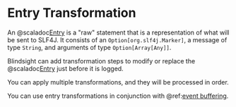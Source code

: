 # Entry Transformation

An @scaladoc[Entry](com.tersesystems.blindsight.Entry) is a "raw" statement that is a representation of what will be sent to SLF4J.  It consists of an `Option[org.slf4j.Marker]`, a message of type `String`, and arguments of type `Option[Array[Any]]`.

Blindsight can add transformation steps to modify or replace the @scaladoc[Entry](com.tersesystems.blindsight.Entry) just before it is logged.  

You can apply multiple transformations, and they will be processed in order.

You can use entry transformations in conjunction with @ref:[event buffering](buffer.md).